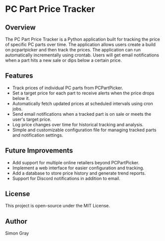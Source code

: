 # PC Part Price Tracker

## Overview
The PC Part Price Tracker is a Python application built for tracking the price of specific PC parts over time. The application allows users create a build on pcpartpicker and then track the prices. The application can run automatically incrementally using crontab. Users will get email notifications when a part hits a new sale or dips below a certain price.

## Features
- Track prices of individual PC parts from PCPartPicker.
- Set a target price for each part to receive alerts when the price drops below it.
- Automatically fetch updated prices at scheduled intervals using cron jobs.
- Send email notifications when a tracked part is on sale or meets the user's target price.
- Log price changes over time for historical tracking and analysis.
- Simple and customizable configuration file for managing tracked parts and notification settings.

## Future Improvements
- Add support for multiple online retailers beyond PCPartPicker.
- Implement a web interface for easier configuration and tracking.
- Add a database to store price history and generate trend reports.
- Support for Discord notifications in addition to email.

## License
This project is open-source under the MIT License.

## Author
Simon Gray

